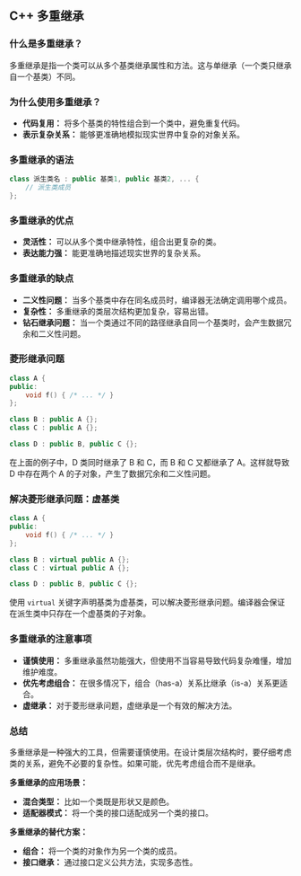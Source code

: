 ## C++ 多重继承

### 什么是多重继承？

多重继承是指一个类可以从多个基类继承属性和方法。这与单继承（一个类只继承自一个基类）不同。

### 为什么使用多重继承？

- **代码复用：** 将多个基类的特性组合到一个类中，避免重复代码。
- **表示复杂关系：** 能够更准确地模拟现实世界中复杂的对象关系。

### 多重继承的语法

```C++
class 派生类名 : public 基类1, public 基类2, ... {
    // 派生类成员
};
```

### 多重继承的优点

- **灵活性：** 可以从多个类中继承特性，组合出更复杂的类。
- **表达能力强：** 能更准确地描述现实世界的复杂关系。

### 多重继承的缺点

- **二义性问题：** 当多个基类中存在同名成员时，编译器无法确定调用哪个成员。
- **复杂性：** 多重继承的类层次结构更加复杂，容易出错。
- **钻石继承问题：** 当一个类通过不同的路径继承自同一个基类时，会产生数据冗余和二义性问题。

### 菱形继承问题

```C++
class A {
public:
    void f() { /* ... */ }
};

class B : public A {};
class C : public A {};

class D : public B, public C {};
```

在上面的例子中，D 类同时继承了 B 和 C，而 B 和 C 又都继承了 A。这样就导致 D 中存在两个 A 的子对象，产生了数据冗余和二义性问题。

### 解决菱形继承问题：虚基类

```C++
class A {
public:
    void f() { /* ... */ }
};

class B : virtual public A {};
class C : virtual public A {};

class D : public B, public C {};
```

使用 `virtual` 关键字声明基类为虚基类，可以解决菱形继承问题。编译器会保证在派生类中只存在一个虚基类的子对象。

### 多重继承的注意事项

- **谨慎使用：** 多重继承虽然功能强大，但使用不当容易导致代码复杂难懂，增加维护难度。
- **优先考虑组合：** 在很多情况下，组合（has-a）关系比继承（is-a）关系更适合。
- **虚继承：** 对于菱形继承问题，虚继承是一个有效的解决方法。

### 总结

多重继承是一种强大的工具，但需要谨慎使用。在设计类层次结构时，要仔细考虑类的关系，避免不必要的复杂性。如果可能，优先考虑组合而不是继承。

**多重继承的应用场景：**

- **混合类型：** 比如一个类既是形状又是颜色。
- **适配器模式：** 将一个类的接口适配成另一个类的接口。

**多重继承的替代方案：**

- **组合：** 将一个类的对象作为另一个类的成员。
- **接口继承：** 通过接口定义公共方法，实现多态性。